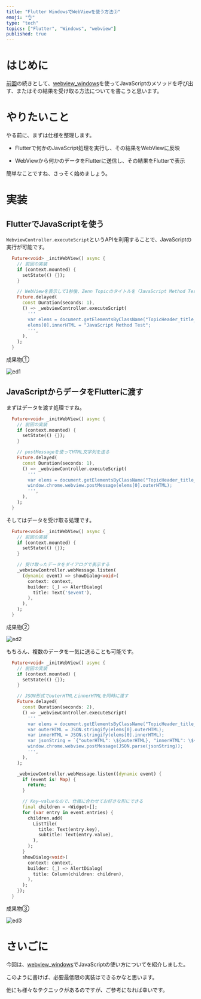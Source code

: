 ```yaml
---
title: "Flutter WindowsでWebViewを使う方法②"
emoji: "👌"
type: "tech"
topics: ["Flutter", "Windows", "webview"]
published: true
---
```

# はじめに

[前回](https://zenn.dev/chenxi/articles/1cea5054f19db8)の続きとして、[webview_windows](https://pub.dev/packages/webview_windows)を使ってJavaScriptのメソッドを呼び出す、またはその結果を受け取る方法についてを書こうと思います。

# やりたいこと

やる前に、まずは仕様を整理します。

- Flutterで何かのJavaScript処理を実行し、その結果をWebViewに反映

- WebViewから何かのデータをFlutterに送信し、その結果をFlutterで表示

簡単なことですね、さっそく始めましょう。

# 実装

## FlutterでJavaScriptを使う

`WebviewController.executeScript`というAPIを利用することで、JavaScriptの実行が可能です。

```dart
  Future<void> _initWebView() async {
    // 前回の実装
    if (context.mounted) {
      setState(() {});
    }

    // WebViewを表示して1秒後、Zenn Topicのタイトルを「JavaScript Method Test」に変える
    Future.delayed(
      const Duration(seconds: 1),
      () => _webviewController.executeScript(
        '''
        var elems = document.getElementsByClassName("TopicHeader_title__INUvl");
        elems[0].innerHTML = "JavaScript Method Test";
        ''',
      ),
    );
  }
```

成果物①

![ed1](https://storage.googleapis.com/zenn-user-upload/6092b090cac7-20230925.png)

## JavaScriptからデータをFlutterに渡す

まずはデータを渡す処理ですね。

```dart
  Future<void> _initWebView() async {
    // 前回の実装
    if (context.mounted) {
      setState(() {});
    }

    // postMessageを使ってHTML文字列を送る
    Future.delayed(
      const Duration(seconds: 1),
      () => _webviewController.executeScript(
        '''
        var elems = document.getElementsByClassName("TopicHeader_title__INUvl");
        window.chrome.webview.postMessage(elems[0].outerHTML);
        ''',
      ),
    );
  }
```

そしてはデータを受け取る処理です。

```dart
  Future<void> _initWebView() async {
    // 前回の実装
    if (context.mounted) {
      setState(() {});
    }

    // 受け取ったデータをダイアログで表示する
    _webviewController.webMessage.listen(
      (dynamic event) => showDialog<void>(
        context: context,
        builder: (_) => AlertDialog(
          title: Text('$event'),
        ),
      ),
    );
  }
```

成果物②

![ed2](https://storage.googleapis.com/zenn-user-upload/6dc2a7252e0f-20230927.png)

もちろん、複数のデータを一気に送ることも可能です。

```dart
  Future<void> _initWebView() async {
    // 前回の実装
    if (context.mounted) {
      setState(() {});
    }

    // JSON形式でouterHTMLとinnerHTMLを同時に渡す
    Future.delayed(
      const Duration(seconds: 2),
      () => _webviewController.executeScript(
        '''
        var elems = document.getElementsByClassName("TopicHeader_title__INUvl");
        var outerHTML = JSON.stringify(elems[0].outerHTML);
        var innerHTML = JSON.stringify(elems[0].innerHTML);
        var jsonString = `{"outerHTML": \${outerHTML}, "innerHTML": \${innerHTML}}`
        window.chrome.webview.postMessage(JSON.parse(jsonString));
        ''',
      ),
    );

    _webviewController.webMessage.listen((dynamic event) {
      if (event is! Map) {
        return;
      }

      // Key–valueなので、仕様に合わせてお好きな形にできる
      final children = <Widget>[];
      for (var entry in event.entries) {
        children.add(
          ListTile(
            title: Text(entry.key),
            subtitle: Text(entry.value),
          ),
        );
      }
      showDialog<void>(
        context: context,
        builder: (_) => AlertDialog(
          title: Column(children: children),
        ),
      );
    });
  }
```

成果物③

![ed3](https://storage.googleapis.com/zenn-user-upload/42cd5ceae484-20230927.png)

# さいごに

今回は、[webview_windows](https://pub.dev/packages/webview_windows)でJavaScriptの使い方についてを紹介しました。

このように書けば、必要最低限の実装はできるかなと思います。

他にも様々なテクニックがあるのですが、ご参考になれば幸いです。
